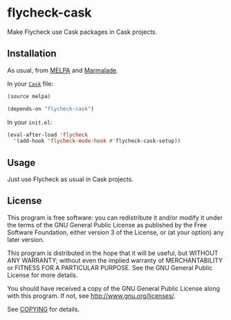 flycheck-cask
=============

Make Flycheck use Cask packages in Cask projects.


Installation
------------

As usual, from [MELPA](http://melpa.milkbox.net) and
[Marmalade](http://marmalade-repo.org/).

In your [`Cask`](https://github.com/rejeep/cask.el) file:

```lisp
(source melpa)

(depends-on "flycheck-cask")
```

In your `init.el`:

```lisp
(eval-after-load 'flycheck
  '(add-hook 'flycheck-mode-hook #'flycheck-cask-setup))
```

Usage
-----

Just use Flycheck as usual in Cask projects.

License
-------

This program is free software: you can redistribute it and/or modify it under
the terms of the GNU General Public License as published by the Free Software
Foundation, either version 3 of the License, or (at your option) any later
version.

This program is distributed in the hope that it will be useful, but WITHOUT ANY
WARRANTY; without even the implied warranty of MERCHANTABILITY or FITNESS FOR A
PARTICULAR PURPOSE.  See the GNU General Public License for more details.

You should have received a copy of the GNU General Public License along with
this program.  If not, see http://www.gnu.org/licenses/.

See [COPYING](https://github.com/flycheck/flycheck-cask/blob/master/COPYING) for
details.
